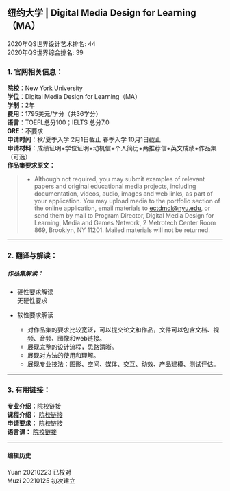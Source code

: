 ## 纽约大学 | Digital Media Design for Learning（MA）

2020年QS世界设计艺术排名: 44  
2020年QS世界综合排名: 39  

### 1. 官网相关信息：  

**院校**：New York University  
**学位**：Digital Media Design for Learning（MA）  
**学制**：2年  
**费用**：1795美元/学分（共36学分）  
**语言**：TOEFL总分100；IELTS 总分7.0  
**GRE**：不要求  
**申请时间**：秋/夏季入学 2月1日截止 春季入学 10月1日截止  
**申请材料**：成绩证明+学位证明+动机信+个人简历+两推荐信+英文成绩+作品集（可选）  
**作品集要求原文：**  

> - Although not required, you may submit examples of relevant papers and original educational media projects, including documentation, videos, audio, images and web links, as part of your application. You may upload media to the portfolio section of the online application, email materials to ectdmdl@nyu.edu, or send them by mail to Program Director, Digital Media Design for Learning, Media and Games Network, 2 Metrotech Center Room 869, Brooklyn, NY 11201‎. Mailed materials will not be returned.


---

### 2. 翻译与解读：

##### 作品集解读：  
- 硬性要求解读  
无硬性要求  

- 软性要求解读  
  - 对作品集的要求比较宽泛，可以提交论文和作品，文件可以包含文档、视频、音频、图像和web链接。  
  - 展现完整的设计流程，思路清晰。  
  - 展现对方法的使用和理解。  
  - 展现专业技法：图形、空间、媒体、交互、动效、产品建模、测试评估。  


---

### 3. 有用链接：

**专业介绍：**[院校链接](https://steinhardt.nyu.edu/degree/ma-digital-media-design-learning)  
**课程介绍：** [院校链接](https://steinhardt.nyu.edu/degree/ma-digital-media-design-learning/curriculum)  
**申请要求：** [院校链接](https://steinhardt.nyu.edu/degree/ma-digital-media-design-learning/how-apply)  
**语言课：** [院校链接](https://www.sps.nyu.edu/homepage/academics/divisions-and-departments/english-language-institute.html)  

---


#### 编辑历史
Yuan 20210223 已校对  
Muzi 20210125 初次建立
